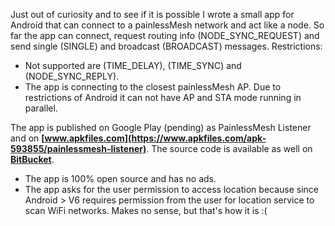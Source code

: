 Just out of curiosity and to see if it is possible I wrote a small app for Android that can connect to a painlessMesh network and act like a node.
So far the app can connect, request routing info (NODE_SYNC_REQUEST) and send single (SINGLE) and broadcast (BROADCAST) messages. 
Restrictions:
- Not supported are (TIME_DELAY), (TIME_SYNC) and (NODE_SYNC_REPLY). 
- The app is connecting to the closest painlessMesh AP. Due to restrictions of Android it can not have AP and STA mode running in parallel.

The app is published on Google Play (pending) as PainlessMesh Listener and on **[www.apkfiles.com](https://www.apkfiles.com/apk-593855/painlessmesh-listener)**.
The source code is available as well on **[BitBucket](https://bitbucket.org/beegee1962/painlessmesh_android/src/master/)**. 

- The app is 100% open source and has no ads.
- The app asks for the user permission to access location because since Android > V6 requires permission from the user for location service to scan WiFi networks. Makes no sense, but that's how it is :(

